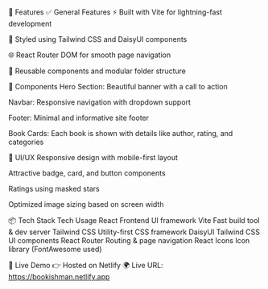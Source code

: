 🚀 Features
✅ General Features
⚡ Built with Vite for lightning-fast development

🎨 Styled using Tailwind CSS and DaisyUI components

🌐 React Router DOM for smooth page navigation

🔄 Reusable components and modular folder structure

🧩 Components
Hero Section: Beautiful banner with a call to action

Navbar: Responsive navigation with dropdown support

Footer: Minimal and informative site footer

Book Cards: Each book is shown with details like author, rating, and categories

🌟 UI/UX
Responsive design with mobile-first layout

Attractive badge, card, and button components

Ratings using masked stars

Optimized image sizing based on screen width

📦 Tech Stack
Tech	Usage
React	Frontend UI framework
Vite	Fast build tool & dev server
Tailwind CSS	Utility-first CSS framework
DaisyUI	Tailwind CSS UI components
React Router	Routing & page navigation
React Icons	Icon library (FontAwesome used)

🔗 Live Demo
👉 Hosted on Netlify
🌍 Live URL: https://bookishman.netlify.app
